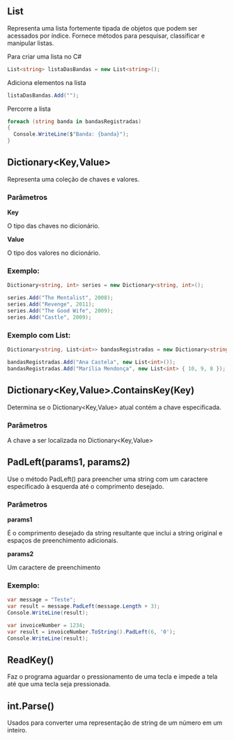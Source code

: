 ## List<T>

Representa uma lista fortemente tipada de objetos que podem ser acessados por índice. Fornece métodos para pesquisar, classificar e manipular listas.

Para criar uma lista no C#

```cs
List<string> listaDasBandas = new List<string>();
```

Adiciona elementos na lista

```cs
listaDasBandas.Add("");
```

Percorre a lista

```cs
foreach (string banda in bandasRegistradas)
{
  Console.WriteLine($"Banda: {banda}");
}
```

## Dictionary<Key,Value>

Representa uma coleção de chaves e valores.

### Parâmetros
**Key**

O tipo das chaves no dicionário.

**Value**

O tipo dos valores no dicionário.

### Exemplo:

```cs
Dictionary<string, int> series = new Dictionary<string, int>();

series.Add("The Mentalist", 2008);
series.Add("Revenge", 2011);
series.Add("The Good Wife", 2009);
series.Add("Castle", 2009);
```

### Exemplo com List:
```cs
Dictionary<string, List<int>> bandasRegistradas = new Dictionary<string, List<int>>();

bandasRegistradas.Add("Ana Castela", new List<int>());
bandasRegistradas.Add("Marília Mendonça", new List<int> { 10, 9, 8 });
```

## Dictionary<Key,Value>.ContainsKey(Key)

Determina se o Dictionary<Key,Value> atual contém a chave especificada.

### Parâmetros
A chave a ser localizada no Dictionary<Key,Value>

## PadLeft(params1, params2)

Use o método PadLeft() para preencher uma string com um caractere especificado à esquerda até o comprimento desejado.

### Parâmetros
**params1**

É o comprimento desejado da string resultante que inclui a string original e espaços de preenchimento adicionais.

**params2**

Um caractere de preenchimento

### Exemplo:
```cs
var message = "Teste";
var result = message.PadLeft(message.Length + 3);
Console.WriteLine(result);

```

```cs
var invoiceNumber = 1234;
var result = invoiceNumber.ToString().PadLeft(6, '0');
Console.WriteLine(result);
```

## ReadKey()

Faz o programa aguardar o pressionamento de uma tecla e impede a tela até que uma tecla seja pressionada.

## int.Parse()

Usados para converter uma representação de string de um número em um inteiro.